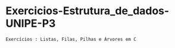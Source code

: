 # Exercicios-Estrutura_de_dados-UNIPE-P3

```sh
Exercícios : Listas, Filas, Pilhas e Árvores em C
```
